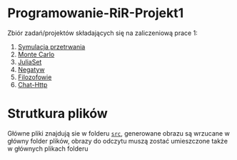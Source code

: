 # Programowanie-RiR-Projekt1
Zbiór zadań/projektów składających się na zaliczeniową prace 1:
1. [Symulacja przetrwania]('Survival)
2. [Monte Carlo]('MonteCarlo')
3. [JuliaSet]('JuliaSet')
4. [Negatyw]('Negatwy')
5. [Filozofowie]('filozofowie')
6. [Chat-Http](Chat)

# Strutkura plików
Główne pliki znajdują sie w folderu [`src`](src), generowane obrazu są wrzucane w główny folder plików, obrazy do odczytu muszą zostać umieszczone także w głównych plikach folderu
